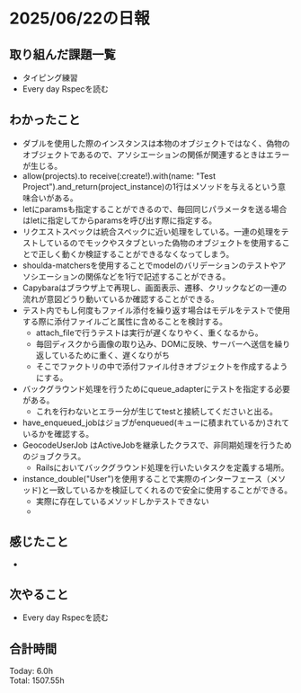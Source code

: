 # 2025/06/22の日報
## 取り組んだ課題一覧
* タイピング練習
* Every day Rspecを読む
## わかったこと 
* ダブルを使用した際のインスタンスは本物のオブジェクトではなく、偽物のオブジェクトであるので、アソシエーションの関係が関連するときはエラーが生じる。
* allow(projects).to receive(:create!).with(name: "Test Project").and_return(project_instance)の1行はメソッドを与えるという意味合いがある。
* letにparamsも指定することができるので、毎回同じパラメータを送る場合はletに指定してからparamsを呼び出す際に指定する。
* リクエストスペックは統合スペックに近い処理をしている。一連の処理をテストしているのでモックやスタブといった偽物のオブジェクトを使用することで正しく動くか検証することができるなくなってしまう。
* shoulda-matchersを使用することでmodelのバリデーションのテストやアソシエーションの関係などを1行で記述することができる。
* Capybaraはブラウザ上で再現し、画面表示、遷移、クリックなどの一連の流れが意図どうり動いているか確認することができる。
* テスト内でもし何度もファイル添付を繰り返す場合はモデルをテストで使用する際に添付ファイルごと属性に含めることを検討する。
  * attach_fileで行うテストは実行が遅くなりやく、重くなるから。
  * 毎回ディスクから画像の取り込み、DOMに反映、サーバーへ送信を繰り返しているために重く、遅くなりがち
  * そこでファクトリの中で添付ファイル付きオブジェクトを作成するようにする。
* バックグラウンド処理を行うためにqueue_adapterにテストを指定する必要がある。
  * これを行わないとエラー分が生じてtestと接続してくださいと出る。
* have_enqueued_jobはジョブがenqueued(キューに積まれているか)されているかを確認する。
* GeocodeUserJob はActiveJobを継承したクラスで、非同期処理を行うためのジョブクラス。
  * Railsにおいてバックグラウンド処理を行いたいタスクを定義する場所。
* instance_double("User")を使用することで実際のインターフェース（メソッド)と一致しているかを検証してくれるので安全に使用することができる。
  * 実際に存在しているメソッドしかテストできない
  *             
## 感じたこと
* 
## 次やること
* Every day Rspecを読む
##  合計時間 
Today: 6.0h<br>
Total: 1507.55h
